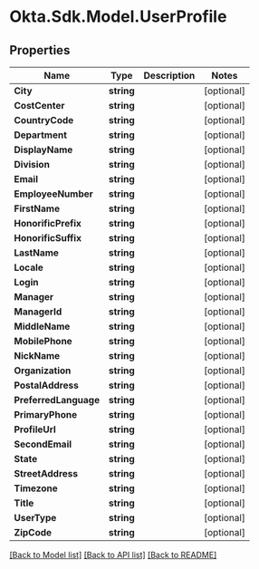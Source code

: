 # Okta.Sdk.Model.UserProfile

## Properties

Name | Type | Description | Notes
------------ | ------------- | ------------- | -------------
**City** | **string** |  | [optional] 
**CostCenter** | **string** |  | [optional] 
**CountryCode** | **string** |  | [optional] 
**Department** | **string** |  | [optional] 
**DisplayName** | **string** |  | [optional] 
**Division** | **string** |  | [optional] 
**Email** | **string** |  | [optional] 
**EmployeeNumber** | **string** |  | [optional] 
**FirstName** | **string** |  | [optional] 
**HonorificPrefix** | **string** |  | [optional] 
**HonorificSuffix** | **string** |  | [optional] 
**LastName** | **string** |  | [optional] 
**Locale** | **string** |  | [optional] 
**Login** | **string** |  | [optional] 
**Manager** | **string** |  | [optional] 
**ManagerId** | **string** |  | [optional] 
**MiddleName** | **string** |  | [optional] 
**MobilePhone** | **string** |  | [optional] 
**NickName** | **string** |  | [optional] 
**Organization** | **string** |  | [optional] 
**PostalAddress** | **string** |  | [optional] 
**PreferredLanguage** | **string** |  | [optional] 
**PrimaryPhone** | **string** |  | [optional] 
**ProfileUrl** | **string** |  | [optional] 
**SecondEmail** | **string** |  | [optional] 
**State** | **string** |  | [optional] 
**StreetAddress** | **string** |  | [optional] 
**Timezone** | **string** |  | [optional] 
**Title** | **string** |  | [optional] 
**UserType** | **string** |  | [optional] 
**ZipCode** | **string** |  | [optional] 

[[Back to Model list]](../README.md#documentation-for-models) [[Back to API list]](../README.md#documentation-for-api-endpoints) [[Back to README]](../README.md)

